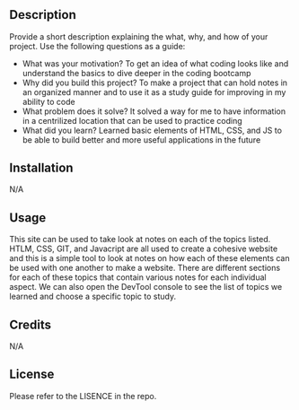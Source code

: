 # <Prework Study Guide Webpage>

## Description

Provide a short description explaining the what, why, and how of your project. Use the following questions as a guide:

- What was your motivation?
To get an idea of what coding looks like and understand the basics to dive deeper in the coding bootcamp
- Why did you build this project?
To make a project that can hold notes in an organized manner and to use it as a study guide for improving in my ability to code
- What problem does it solve?
It solved a way for me to have information in a centrilized location that can be used to practice coding
- What did you learn?
Learned basic elements of HTML, CSS, and JS to be able to build better and more useful applications in the future

## Installation

N/A

## Usage

This site can be used to take look at notes on each of the topics listed. HTLM, CSS, GIT, and Javacript are all used to create a cohesive website and this is a simple tool to look at notes on how each of these elements can be used with one another to make a website. There are different sections for each of these topics that contain various notes for each individual aspect. We can also open the DevTool console to see the list of topics we learned and choose a specific topic to study. 

## Credits

N/A

## License

Please refer to the LISENCE in the repo. 